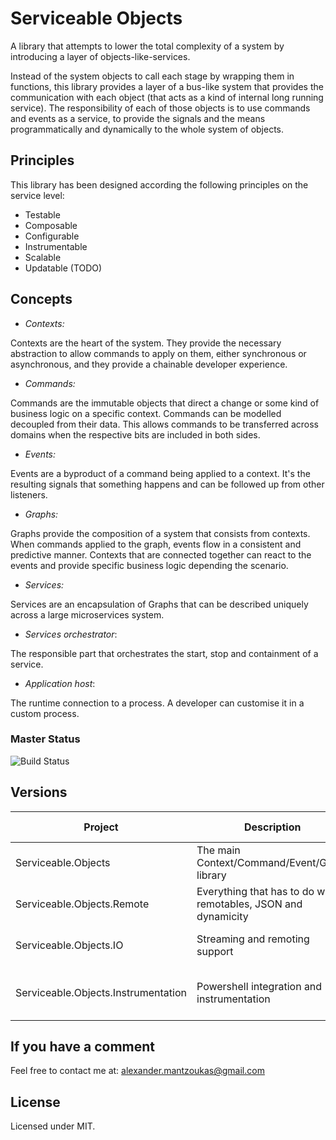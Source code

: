 ﻿# Serviceable Objects

A library that attempts to lower the total complexity of a system by introducing a layer of objects-like-services.

Instead of the system objects to call each stage by wrapping them in functions, this library provides a layer of a bus-like system that provides the communication with each object (that acts as a kind of internal long running service). The responsibility of each of those objects is to use commands and events as a service, to provide the signals and the means programmatically and dynamically to the whole system of objects.

## Principles
This library has been designed according the following principles on the service level:

- Testable
- Composable
- Configurable
- Instrumentable
- Scalable
- Updatable (TODO)

## Concepts
- *Contexts:*

Contexts are the heart of the system. They provide the necessary abstraction to allow commands to apply on them, either synchronous or asynchronous, and they provide a chainable developer experience.

- *Commands:*

Commands are the immutable objects that direct a change or some kind of business logic on a specific context. Commands can be modelled decoupled from their data. This allows commands to be transferred across domains when the respective bits are included in both sides.

- ‎*Events:*

Events are a byproduct of a command being applied to a context. It's the resulting signals that something happens and can be followed up from other listeners.

- *Graphs:*

Graphs provide the composition of a system that consists from contexts. When commands applied to the graph, events flow in a consistent and predictive manner. Contexts that are connected together can react to the events and provide specific business logic depending the scenario.

- *Services:*

Services are an encapsulation of Graphs that can be described uniquely across a large microservices system.

- ‎*Services orchestrator*:

The responsible part that orchestrates the start, stop and containment of a service.

- *Application host*:

The runtime connection to a process. A developer can customise it in a custom process.

### Master Status
![Build Status](https://rebootify.visualstudio.com/_apis/public/build/definitions/0a95c055-5969-49b2-b776-ba11698424b7/4/badge)

## Versions

Project | Description | Supporting Platform
--- | --- | ---
Serviceable.Objects | The main Context/Command/Event/Graph library | .NET Standard 1.3
Serviceable.Objects.Remote | Everything that has to do with remotables, JSON and dynamicity | .NET Standard 1.3
Serviceable.Objects.IO | Streaming and remoting support | .NET Standard 1.3
Serviceable.Objects.Instrumentation | Powershell integration and instrumentation | .NET Standard 1.6 or .NET Core 2.0

## If you have a comment

Feel free to contact me at: alexander.mantzoukas@gmail.com

## License

Licensed under MIT.